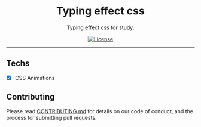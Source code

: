 <h1 align="center">
Typing effect css
</h1>

<p align="center">Typing effect css for study.</p>


<p align="center">
  <a href="https://opensource.org/licenses/MIT">
    <img src="https://img.shields.io/github/license/rocketseat/youtube-clone-discord?color=%237159c1&logo=mit" alt="License">
  </a>
</p>

<hr>


## Techs

- [x] CSS Animations


## Contributing

Please read [CONTRIBUTING.md](CONTRIBUTING.md) for details on our code of conduct, and the process for submitting pull requests.

